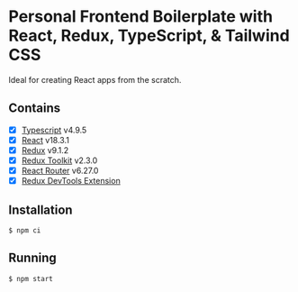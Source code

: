 # Personal Frontend Boilerplate with React, Redux, TypeScript, & Tailwind CSS

Ideal for creating React apps from the scratch.

## Contains

- [x] [Typescript](https://www.typescriptlang.org/) v4.9.5
- [x] [React](https://react.dev/) v18.3.1
- [x] [Redux](https://redux.js.org/)  v9.1.2
- [x] [Redux Toolkit](https://redux-toolkit.js.org/) v2.3.0
- [x] [React Router](https://reactrouter.com/en/main) v6.27.0
- [x] [Redux DevTools Extension](https://github.com/zalmoxisus/redux-devtools-extension)

## Installation

```
$ npm ci
```

## Running

```
$ npm start
```
